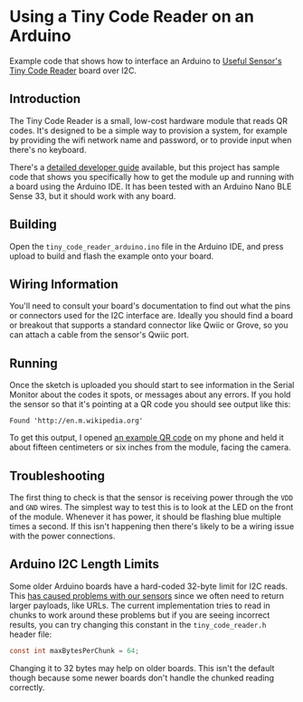 # Using a Tiny Code Reader on an Arduino

Example code that shows how to interface an Arduino to [Useful 
Sensor's](https://usefulsensors.com) 
[Tiny Code Reader](https://usfl.ink/tcr) board over I2C.

## Introduction

The Tiny Code Reader is a small, low-cost hardware module that reads QR codes.
It's designed to be a simple way to provision a system, for example by 
providing the wifi network name and password, or to provide input when there's
no keyboard. 

There's a [detailed developer guide](https://usfl.ink/tcr_dev)
available, but this project has sample code that shows you specifically how to 
get the module up and running with a board using the Arduino IDE. It has been
tested with an Arduino Nano BLE Sense 33, but it should work with any board.

## Building

Open the `tiny_code_reader_arduino.ino` file in the Arduino IDE, and press 
upload to build and flash the example onto your board.

## Wiring Information

You'll need to consult your board's documentation to find out what the pins or
connectors used for the I2C interface are. Ideally you should find a board or
breakout that supports a standard connector like Qwiic or Grove, so you can
attach a cable from the sensor's Qwiic port.

## Running

Once the sketch is uploaded you should start to see information in the Serial
Monitor about the codes it spots, or messages about any errors. If you hold the
sensor so that it's pointing at a QR code you should see output like this:

```
Found 'http://en.m.wikipedia.org'
```
To get this output, I opened [an example QR code](https://en.wikipedia.org/wiki/QR_code#/media/File:QR_code_for_mobile_English_Wikipedia.svg)
on my phone and held it about fifteen centimeters or six inches from the 
module, facing the camera.

## Troubleshooting

The first thing to check is that the sensor is receiving power through the
`VDD` and `GND` wires. The simplest way to test this is to look at the LED on
the front of the module. Whenever it has power, it should be flashing blue
multiple times a second. If this isn't happening then there's likely to be a
wiring issue with the power connections.

## Arduino I2C Length Limits

Some older Arduino boards have a hard-coded 32-byte limit for I2C reads. This
[has caused problems with our sensors](https://github.com/usefulsensors/person_sensor_arduino/issues/2)
since we often need to return larger payloads, like URLs. The current
implementation tries to read in chunks to work around these problems but if you
are seeing incorrect results, you can try changing this constant in the
`tiny_code_reader.h` header file:

```C
const int maxBytesPerChunk = 64;
```

Changing it to 32 bytes may help on older boards. This isn't the default though
because some newer boards don't handle the chunked reading correctly.